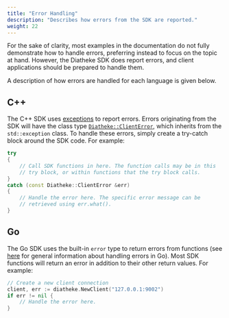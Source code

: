 ```yaml
---
title: "Error Handling"
description: "Describes how errors from the SDK are reported."
weight: 22
---
```


For the sake of clarity, most examples in the documentation do not fully
demonstrate how to handle errors, preferring instead to focus on the topic
at hand. However, the Diatheke SDK does report errors, and client
applications should be prepared to handle them.

A description of how errors are handled for each language is given below.

## C++

The C++ SDK uses [exceptions](http://www.cplusplus.com/doc/tutorial/exceptions/)
to report errors. Errors originating from the SDK will have the class
type [`Diatheke::ClientError`](https://github.com/cobaltspeech/sdk-diatheke/blob/master/grpc/cpp-diatheke/diatheke_client_error.h),
which inherits from the `std::exception` class.
To handle these errors, simply create a try-catch block around the SDK code.
For example:

``` c++
try
{
    // Call SDK functions in here. The function calls may be in this
    // try block, or within functions that the try block calls.
}
catch (const Diatheke::ClientError &err)
{
    // Handle the error here. The specific error message can be
    // retrieved using err.what().
}
```


## Go

The Go SDK uses the built-in `error` type to return errors from functions
(see [here](https://blog.golang.org/error-handling-and-go) for general
information about handling errors in Go). Most SDK functions will return
an error in addition to their other return values. For example:

``` go
// Create a new client connection
client, err := diatheke.NewClient("127.0.0.1:9002")
if err != nil {
    // Handle the error here.
}
```
